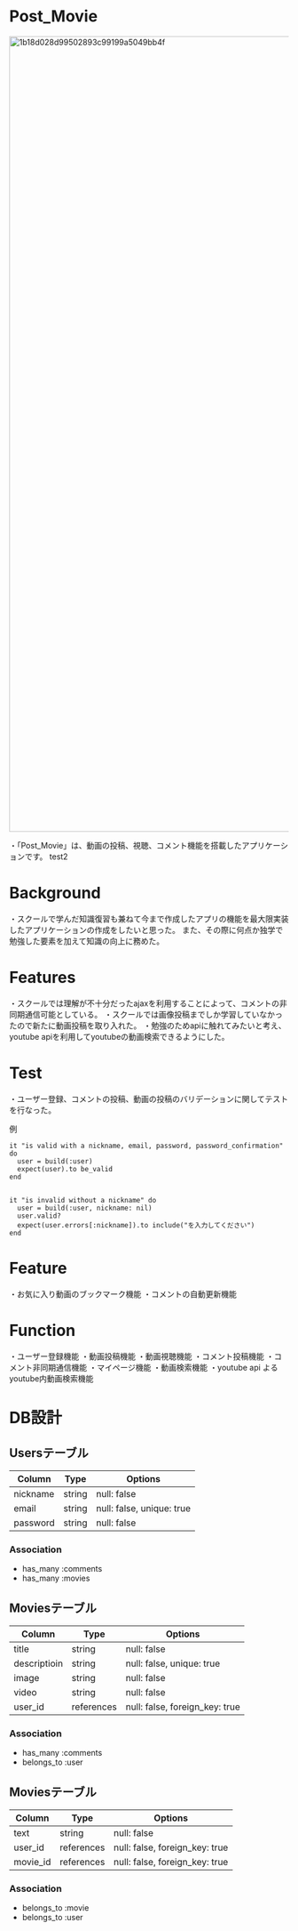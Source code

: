# Post_Movie
<img width="1431" alt="1b18d028d99502893c99199a5049bb4f" src="https://user-images.githubusercontent.com/56996571/72153377-2ccd2c00-33f1-11ea-9a55-9328f0f6e5f4.png">



・「Post_Movie」は、動画の投稿、視聴、コメント機能を搭載したアプリケーションです。
test2

 
# Background

・スクールで学んだ知識復習も兼ねて今まで作成したアプリの機能を最大限実装したアプリケーションの作成をしたいと思った。
また、その際に何点か独学で勉強した要素を加えて知識の向上に務めた。


 
# Features
 
・スクールでは理解が不十分だったajaxを利用することによって、コメントの非同期通信可能としている。
・スクールでは画像投稿までしか学習していなかったので新たに動画投稿を取り入れた。
・勉強のためapiに触れてみたいと考え、youtube apiを利用してyoutubeの動画検索できるようにした。

# Test
・ユーザー登録、コメントの投稿、動画の投稿のバリデーションに関してテストを行なった。


例

    it "is valid with a nickname, email, password, password_confirmation" do
      user = build(:user)
      expect(user).to be_valid
    end


    it "is invalid without a nickname" do
      user = build(:user, nickname: nil)
      user.valid?
      expect(user.errors[:nickname]).to include("を入力してください")
    end
 
# Feature
・お気に入り動画のブックマーク機能
・コメントの自動更新機能

 
# Function
 ・ユーザー登録機能
 ・動画投稿機能
 ・動画視聴機能
 ・コメント投稿機能
 ・コメント非同期通信機能
 ・マイページ機能
 ・動画検索機能
 ・youtube api よるyoutube内動画検索機能
 
# DB設計

## Usersテーブル
|Column|Type|Options|
|------|----|-------|
|nickname|string|null: false|     
|email|string|null: false, unique: true|
|password|string|null: false|

### Association
- has_many :comments
- has_many :movies

## Moviesテーブル
|Column|Type|Options|
|------|----|-------|
|title|string|null: false|     
|descriptioin|string|null: false, unique: true|
|image|string|null: false|
|video|string|null: false|
|user_id|references|null: false, foreign_key: true|


### Association
- has_many :comments
- belongs_to :user


## Moviesテーブル
|Column|Type|Options|
|------|----|-------|
|text|string|null: false|     
|user_id|references|null: false, foreign_key: true|
|movie_id|references|null: false, foreign_key: true|


### Association
- belongs_to :movie
- belongs_to :user






